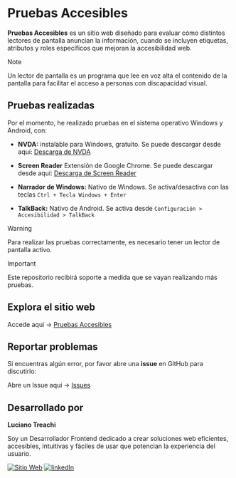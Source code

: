# Pruebas Accesibles

**Pruebas Accesibles** es un sitio web diseñado para evaluar cómo distintos lectores de pantalla anuncian la información, cuando se incluyen etiquetas, atributos y roles específicos que mejoran la accesibilidad web.

> [!NOTE]
> Un lector de pantalla es un programa que lee en voz alta el contenido de la pantalla para facilitar el acceso a personas con discapacidad visual.

## Pruebas realizadas

Por el momento, he realizado pruebas en el sistema operativo Windows y Android, con:

- **NVDA:** instalable para Windows, gratuito. Se puede descargar desde aquí: [Descarga de NVDA](https://nvda.es/descargas/descarga-de-nvda/)

- **Screen Reader** Extensión de Google Chrome. Se puede descargar desde aquí: [Descarga de Screen Reader](https://chromewebstore.google.com/detail/screen-reader/kgejglhpjiefppelpmljglcjbhoiplfn)

- **Narrador de Windows:** Nativo de Windows. Se activa/desactiva con las teclas `Ctrl + Tecla Windows + Enter`

- **TalkBack:** Nativo de Android. Se activa desde `Configuración > Accesibilidad > TalkBack`

> [!WARNING]
> Para realizar las pruebas correctamente, es necesario tener un lector de pantalla activo.

> [!IMPORTANT]
> Este repositorio recibirá soporte a medida que se vayan realizando más pruebas.

## Explora el sitio web

Accede aquí → [Pruebas Accesibles](https://pruebasaccesibles.vercel.app/)

## Reportar problemas

Si encuentras algún error, por favor abre una **issue** en GitHub para discutirlo:

Abre un Issue aquí → [Issues](https://github.com/LucianoTreachi/pruebas-accesibles/issues)

## Desarrollado por

**Luciano Treachi**

Soy un Desarrollador Frontend dedicado a crear soluciones web eficientes, accesibles, intuitivas y fáciles de usar que potencian la experiencia del usuario.

[![Sitio Web](https://img.shields.io/badge/Sitio_Web-black?style=for-the-badge&logoColor=white)](https://lucianotreachi.website/)
[![linkedIn](https://img.shields.io/badge/LinkedIn-0077B5?style=for-the-badge&logoColor=white)](https://www.linkedin.com/in/luciano-treachi/)
